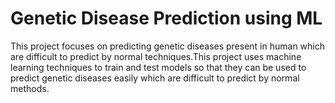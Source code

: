 # Genetic Disease Prediction using ML
This project focuses on predicting genetic diseases present in human which are difficult to predict by normal techniques.This project uses machine learning techniques to train and test models so that they can be used to predict genetic diseases easily which are difficult to predict by normal methods.

